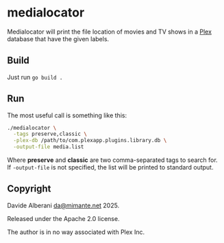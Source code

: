 # medialocator

Medialocator will print the file location of movies and TV shows in a [Plex](https://www.plex.tv/) database that have the given labels.

## Build

Just run `go build .`

## Run

The most useful call is something like this:

```sh
./medialocator \
  -tags preserve,classic \
  -plex-db /path/to/com.plexapp.plugins.library.db \
  -output-file media.list
```

Where **preserve** and **classic** are two comma-separated tags to search for. If `-output-file` is not specified, the list will be printed to standard output.

## Copyright

Davide Alberani <da@mimante.net> 2025.

Released under the Apache 2.0 license.

The author is in no way associated with Plex Inc.

